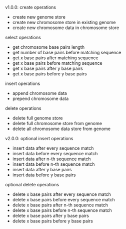 v1.0.0:
create operations

  - create new genome store
  - create new chromosome store in existing genome
  - create new chromosome data in chromosome store

select operations

  - get chromosome base pairs length
  - get number of base pairs before matching sequence
  - get x base pairs after matching sequence
  - get x base pairs before matching sequence
  - get x base pairs after y base pairs
  - get x base pairs before y base pairs
  
insert operations

  - append chromosome data
  - prepend chromosome data
  
delete operations

  - delete full genome store
  - delete full chromosome store from genome
  - delete all chromosome data store from genome
  
v2.0.0:
optional insert operations

  - insert data after every sequence match
  - insert data before every sequence match
  - insert data after n-th sequence match
  - insert data before n-th sequence match
  - insert data after y base pairs
  - insert data before y base pairs
  
optional delete operations

  - delete x base pairs after every sequence match
  - delete x base pairs before every sequence match
  - delete x base pairs after n-th sequence match
  - delete x base pairs before n-th sequence match
  - delete x base pairs after y base pairs
  - delete x base pairs before y base pairs
  